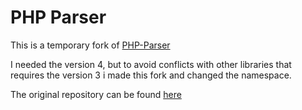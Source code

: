 # PHP Parser

This is a temporary fork of [PHP-Parser](https://github.com/nikic/PHP-Parser)

I needed the version 4, but to avoid conflicts with other libraries that requires the version 3 i made this fork and changed the namespace.

The original repository can be found [here](https://github.com/nikic/PHP-Parser)
